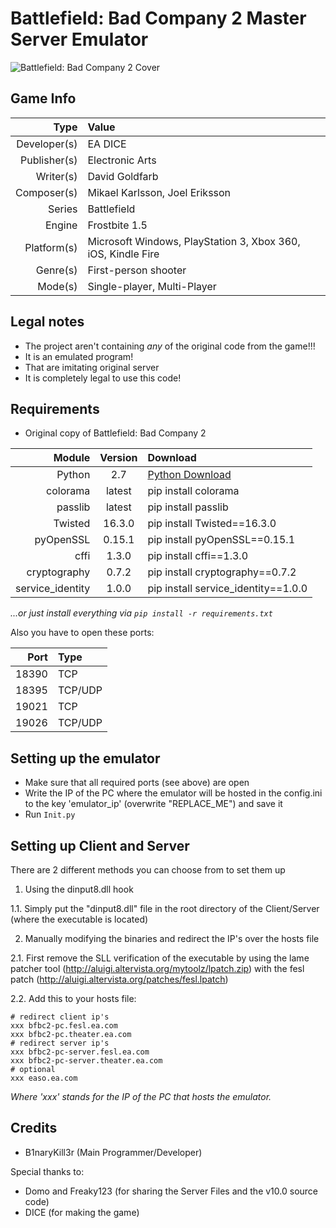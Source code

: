 Battlefield: Bad Company 2 Master Server Emulator
=================================================

![Battlefield: Bad Company 2 Cover](https://upload.wikimedia.org/wikipedia/en/b/b3/Battlefield_Bad_Company_2_cover.jpg "Battlefield: Bad Company 2 Cover")


Game Info
---------

Type         | Value
------------:|:-----------
Developer(s) | EA DICE
Publisher(s) | Electronic Arts
Writer(s)    | David Goldfarb
Composer(s)  | Mikael Karlsson, Joel Eriksson
Series       | Battlefield
Engine       | Frostbite 1.5
Platform(s)  | Microsoft Windows, PlayStation 3, Xbox 360, iOS, Kindle Fire
Genre(s)     | First-person shooter
Mode(s)      | Single-player, Multi-Player


Legal notes
-----------

- The project aren't containing *any* of the original code from the game!!! 
- It is an emulated program!
- That are imitating original server
- It is completely legal to use this code!
 

Requirements
------------

- Original copy of Battlefield: Bad Company 2

Module           | Version | Download
----------------:|:-------:|:------------
Python           | 2.7     | [Python Download](https://www.python.org/)
colorama         | latest  | pip install colorama
passlib          | latest  | pip install passlib
Twisted          | 16.3.0  | pip install Twisted==16.3.0
pyOpenSSL        | 0.15.1  | pip install pyOpenSSL==0.15.1
cffi             | 1.3.0   | pip install cffi==1.3.0
cryptography     | 0.7.2   | pip install cryptography==0.7.2
service_identity | 1.0.0   | pip install service_identity==1.0.0

*...or just install everything via `pip install -r requirements.txt`*

Also you have to open these ports:

Port   | Type
------:|:-------
18390  | TCP
18395  | TCP/UDP
19021  | TCP
19026  | TCP/UDP


Setting up the emulator
-----------------------

- Make sure that all required ports (see above) are open
- Write the IP of the PC where the emulator will be hosted in the config.ini to the key 'emulator_ip' (overwrite "REPLACE_ME") and save it
- Run `Init.py`

Setting up Client and Server
----------------------------

There are 2 different methods you can choose from to set them up

1. Using the dinput8.dll hook

1.1. Simply put the "dinput8.dll" file in the root directory of the Client/Server (where the executable is located)

2. Manually modifying the binaries and redirect the IP's over the hosts file

2.1. First remove the SLL verification of the executable by using the lame patcher tool (http://aluigi.altervista.org/mytoolz/lpatch.zip) with the fesl patch (http://aluigi.altervista.org/patches/fesl.lpatch)

2.2. Add this to your hosts file:

    # redirect client ip's
    xxx bfbc2-pc.fesl.ea.com
    xxx bfbc2-pc.theater.ea.com
    # redirect server ip's
    xxx bfbc2-pc-server.fesl.ea.com
    xxx bfbc2-pc-server.theater.ea.com
    # optional
    xxx easo.ea.com

*Where 'xxx' stands for the IP of the PC that hosts the emulator.*

Credits
-------

- B1naryKill3r (Main Programmer/Developer)

Special thanks to:
- Domo and Freaky123 (for sharing the Server Files and the v10.0 source code)
- DICE (for making the game)
